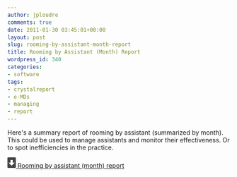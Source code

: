 ```yaml
---
author: jploudre
comments: true
date: 2011-01-30 03:45:01+00:00
layout: post
slug: rooming-by-assistant-month-report
title: Rooming by Assistant (Month) Report
wordpress_id: 340
categories:
- software
tags:
- crystalreport
- e-MDs
- managing
- report
---
```


Here's a summary report of rooming by assistant (summarized by month). This could be used to manage assistants and monitor their effectiveness. Or to spot inefficiencies in the practice.

[![](/files/2011/01/57-download.png) Rooming by assistant (month) report](/files/2011/01/rooming-by-assistant-month.zip)
